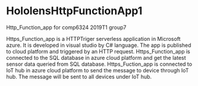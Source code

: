 # HololensHttpFunctionApp1
Http_Function_app for comp6324 2019T1 group7

Https_Function_app is a HTTPTriger serverless application in Microsoft azure. It is developed in visual studio by C# language. The app is published to cloud platform and triggered by an HTTP request. Https_Function_app is connected to the SQL database in azure cloud platform and get the latest sensor data queried from SQL database.
Https_Fuction_app is connected to IoT hub in azure cloud platform to send the message to device through IoT hub.
The message will be sent to all devices under IoT hub.
